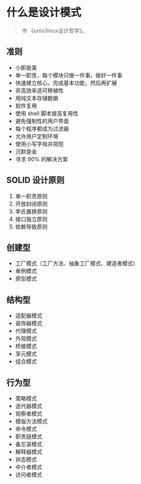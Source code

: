 # 什么是设计模式

> 书 《unix/linux设计哲学》。

## 准则

- 小即是美
- 单一职责，每个模块只做一件事，做好一件事
- 快速建立核心，完成基本功能，然后再扩展
- 弃高效率选可移植性
- 用纯文本存储数据
- 软件复用
- 使用 shell 脚本提高复用性
- 避免强制性的用户界面
- 每个程序都成为过滤器
- 允许用户定制环境
- 使用小写字母并简短
- 沉默是金
- 寻求 90% 的解决方案

## SOLID 设计原则

1. 单一职责原则
2. 开放封闭原则
3. 李氏置换原则
4. 接口独立原则
5. 依赖导致原则

## 创建型

- 工厂模式（工厂方法、抽象工厂模式、建造者模式）
- 单例模式
- 原型模式

## 结构型

- 适配器模式
- 装饰器模式
- 代理模式
- 外观模式
- 桥接模式
- 享元模式
- 组合模式

## 行为型

- 策略模式
- 迭代器模式
- 观察者模式
- 模版方法模式
- 命令模式
- 职责链模式
- 备忘录模式
- 解释器模式
- 状态模式
- 中介者模式
- 访问者模式

## 